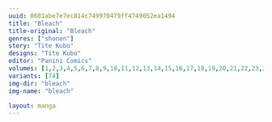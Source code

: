 ```yaml
---
uuid: 0681abe7e7ec814c749970479ff4749052ea1494
title: "Bleach"
title-original: "Bleach"
genres: ["shonen"]
story: "Tite Kubo"
designs: "Tite Kubo"
editor: "Panini Comics"
volumes: [1,2,3,4,5,6,7,8,9,10,11,12,13,14,15,16,17,18,19,20,21,22,23,24,25,26,27,28,29,30,31,32,33,34,35,36,37,38,39,40,41,42,43,44,45,46,47,48,49,50,51,52,53,54,55,56,57,58,59,60,61,62,63,64,65,66,67,68,69,70,71,72,73,74]
variants: [74]
img-dir: "bleach"
img-name: "bleach"

layout: manga
---
```

